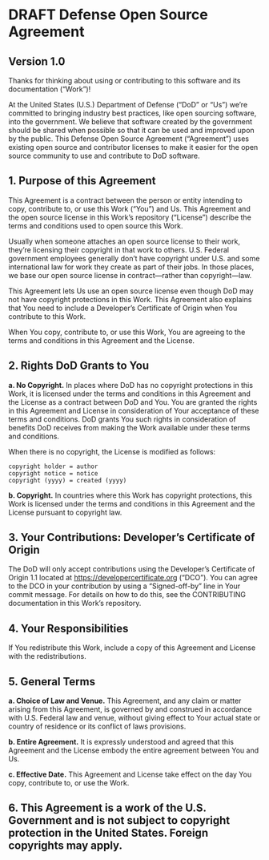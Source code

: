 # DRAFT Defense Open Source Agreement
## Version 1.0

Thanks for thinking about using or contributing to this software and its documentation (“Work”)! 

At the United States (U.S.) Department of Defense (“DoD” or “Us”) we’re committed to bringing industry best practices, like open sourcing software, into the government. We believe that software created by the government should be shared when possible so that it can be used and improved upon by the public. This Defense Open Source Agreement (“Agreement”) uses existing open source and contributor licenses to make it easier for the open source community to use and contribute to DoD software.

## 1. Purpose of this Agreement

This Agreement is a contract between the person or entity intending to copy, contribute to, or use this Work (“You”) and Us. This Agreement and the open source license in this Work’s repository (“License”) describe the terms and conditions used to open source this Work.

Usually when someone attaches an open source license to their work, they’re licensing their copyright in that work to others. U.S. Federal government employees generally don’t have copyright under U.S. and some international law for work they create as part of their jobs. In those places, we base our open source license in contract—rather than copyright—law.

This Agreement lets Us use an open source license even though DoD may not have copyright protections in this Work. This Agreement also explains that You need to include a Developer’s Certificate of Origin when You contribute to this Work.

When You copy, contribute to, or use this Work, You are agreeing to the terms and conditions in this Agreement and the License.

## 2. Rights DoD Grants to You

**a. No Copyright.** In places where DoD has no copyright protections in this Work, it is licensed under the terms and conditions in this Agreement and the License as a contract between DoD and You. You are granted the rights in this Agreement and License in consideration of Your acceptance of these terms and conditions. DoD grants You such rights in consideration of benefits DoD receives from making the Work available under these terms and conditions.

When there is no copyright, the License is modified as follows:
```
copyright holder = author
copyright notice = notice
copyright (yyyy) = created (yyyy)
```

**b. Copyright.** In countries where this Work has copyright protections, this Work is licensed under the terms and conditions in this Agreement and the License pursuant to copyright law.

## 3. Your Contributions: Developer’s Certificate of Origin

The DoD will only accept contributions using the Developer’s Certificate of Origin 1.1 located at https://developercertificate.org (“DCO”). You can agree to the DCO in your contribution by using a “Signed-off-by” line in Your commit message. For details on how to do this, see the CONTRIBUTING documentation in this Work’s repository.

## 4. Your Responsibilities

If You redistribute this Work, include a copy of this Agreement and License with the redistributions.

## 5. General Terms

**a. Choice of Law and Venue.** This Agreement, and any claim or matter arising from this Agreement, is governed by and construed in accordance with U.S. Federal law and venue, without giving effect to Your actual state or country of residence or its conflict of laws provisions.

**b. Entire Agreement.** It is expressly understood and agreed that this Agreement and the License embody the entire agreement between You and Us.

**c. Effective Date.**  This Agreement and License take effect on the day You copy, contribute to, or use the Work.

## 6. This Agreement is a work of the U.S. Government and is not subject to copyright protection in the United States. Foreign copyrights may apply.
